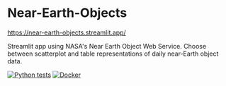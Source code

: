 # Near-Earth-Objects

https://near-earth-objects.streamlit.app/

Streamlit app using NASA's Near Earth Object Web Service. Choose between scatterplot and table representations of daily near-Earth object data.


[![Python tests](https://github.com/DavidClose0/Near-Earth-Objects/actions/workflows/python-app.yml/badge.svg)](https://github.com/DavidClose0/Near-Earth-Objects/actions/workflows/python-app.yml)
[![Docker](https://github.com/DavidClose0/Near-Earth-Objects/actions/workflows/docker-publish.yml/badge.svg)](https://github.com/DavidClose0/Near-Earth-Objects/actions/workflows/docker-publish.yml)
